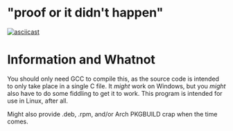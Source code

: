 # "proof or it didn't happen"
[![asciicast](https://asciinema.org/a/Vjg2X8XhP0zekNCarnkrwUFPh.svg)](https://asciinema.org/a/Vjg2X8XhP0zekNCarnkrwUFPh)

# Information and Whatnot

You should only need GCC to compile this, as the source code is intended to only take place in a single C file.
It *might* work on Windows, but you *might* also have to do some fiddling to get it to work. This program is intended for use in Linux, after all.

Might also provide .deb, .rpm, and/or Arch PKGBUILD crap when the time comes.
